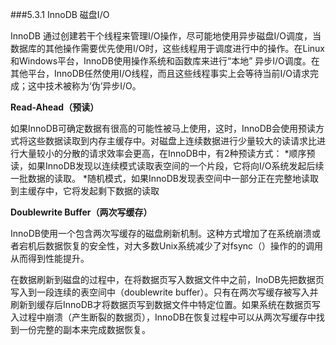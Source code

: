 ###5.3.1 InnoDB 磁盘I/O

InnoDB 通过创建若干个线程来管理I/O操作，尽可能地使用异步磁盘I/O调度，当数据库的其他操作需要优先使用I/O时，这些线程用于调度进行中的操作。在Linux和Windows平台，InnoDB使用操作系统和函数库来进行“本地” 异步I/O调度。在其他平台，InnoDB任然使用I/O线程，而且这些线程事实上会等待当前I/O请求完成；这中技术被称为‘伪’异步I/O。

<b>Read-Ahead（预读）</b>

如果InnoDB可确定数据有很高的可能性被马上使用，这时，InnoDB会使用预读方式将这些数据读取到内存主缓存中。对磁盘上连续数据进行少量较大的读请求比进行大量较小的分散的请求效率会更高，在InnoDB中，有2种预读方式：
*顺序预读，如果InnoDB发现以连续模式读取表空间的一个片段，它将向I/O系统发起后续一批数据的读取。
*随机模式，如果InnoDB发现表空间中一部分正在完整地读取到主缓存中，它将发起剩下数据的读取

<b>Doublewrite Buffer（两次写缓存）</b>

InnoDB使用一个包含两次写缓存的磁盘刷新机制。这种方式增加了在系统崩溃或者宕机后数据恢复的安全性，对大多数Unix系统减少了对fsync（）操作的的调用从而得到性能提升。

在数据刷新到磁盘的过程中，在将数据页写入数据文件中之前，InoDB先把数据页写入到一段连续的表空间中（doublewrite buffer）。只有在两次写缓存被写入并刷新到缓存后InnoDB才将数据页写到数据文件中特定位置。如果系统在数据页写入过程中崩溃（产生断裂的数据页），InnoDB在恢复过程中可以从两次写缓存中找到一份完整的副本来完成数据恢复。
